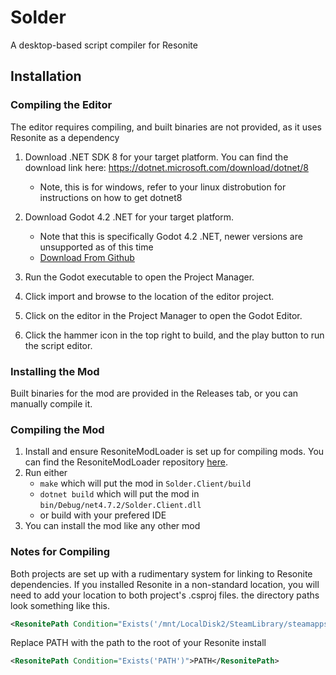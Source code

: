 # Solder

A desktop-based script compiler for Resonite

## Installation

### Compiling the Editor

The editor requires compiling, and built binaries are not provided, as it uses Resonite as a dependency
1. Download .NET SDK 8 for your target platform. You can find the download link here: https://dotnet.microsoft.com/download/dotnet/8
    - Note, this is for windows, refer to your linux distrobution for instructions on how to get dotnet8
2. Download Godot 4.2 .NET for your target platform. 
    - Note that this is specifically Godot 4.2 .NET, newer versions are unsupported as of this time
    - [Download From Github](https://github.com/godotengine/godot/releases/download/4.2-stable/Godot_v4.2-stable_mono_win64.zip)

3. Run the Godot executable to open the Project Manager.
4. Click import and browse to the location of the editor project.
5. Click on the editor in the Project Manager to open the Godot Editor.
6. Click the hammer icon in the top right to build, and the play button to run the script editor.

### Installing the Mod

Built binaries for the mod are provided in the Releases tab, or you can manually compile it.

### Compiling the Mod

1. Install and ensure ResoniteModLoader is set up for compiling mods. You can find the ResoniteModLoader repository [here](https://github.com/resonite-modding-group/ResoniteModLoader).
2. Run either
    - `make` which will put the mod in `Solder.Client/build`
    - `dotnet build` which will put the mod in `bin/Debug/net4.7.2/Solder.Client.dll`
    - or build with your prefered IDE
3. You can install the mod like any other mod

### Notes for Compiling

Both projects are set up with a rudimentary system for linking to Resonite dependencies. If you installed Resonite in a non-standard location, you will need to add your location to both project's .csproj files. the directory paths look something like this.

```xml
<ResonitePath Condition="Exists('/mnt/LocalDisk2/SteamLibrary/steamapps/common/Resonite/')">/mnt/LocalDisk2/SteamLibrary/steamapps/common/Resonite/</ResonitePath>
```

Replace PATH with the path to the root of your Resonite install
```xml
<ResonitePath Condition="Exists('PATH')">PATH</ResonitePath>
```
